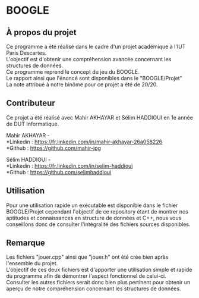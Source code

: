 # BOOGLE  
  
## À propos du projet  
  
Ce programme a été réalisé dans le cadre d'un projet académique à l'IUT Paris Descartes.  
L'objectif est d'obtenir une compréhension avancée concernant les structures de données.  
Ce programme reprend le concept du jeu du BOOGLE.  
Le rapport ainsi que l'énoncé sont disponibles dans le "BOOGLE/Projet"  
La note attribué à notre binôme pour ce projet a été de 20/20.  
  
## Contributeur  
  
Ce projet a été réalisé avec Mahir AKHAYAR et Sélim HADDIOUI en 1e année de DUT Informatique.  
  
Mahir AKHAYAR -  
*Linkedin : https://fr.linkedin.com/in/mahir-akhayar-26a058226  
*Github : https://github.com/mahir-jpg
  
Sélim HADDIOUI -  
*Linkedin : https://fr.linkedin.com/in/selim-haddioui  
*Github : https://github.com/selimhaddioui
  
## Utilisation  
  
Pour une utilisation rapide un exécutable est disponible dans le fichier BOOGLE/Projet cependant l'objectif de ce repository étant de montrer nos aptitudes et connaissances en structure de données et C++, nous vous conseillons donc de consulter l'intégralité des fichiers sources disponibles.  

## Remarque  

Les fichiers "jouer.cpp" ainsi que "jouer.h" ont été crée bien après l'ensemble du projet.  
L'objectif de ces deux fichiers est d'apporter une utilisation simple et rapide du programme afin de démontrer l'aspect fonctionnel de celui-ci.  
Consulter les autres fichiers serait donc bien plus pertinent pour obtenir un aperçu de notre compréhension concernant les structures de données.
